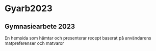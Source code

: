 # Gyarb2023
## Gymnasiearbete 2023
En hemsida som hämtar och presenterar recept baserat på användarens matpreferenser och matvaror
